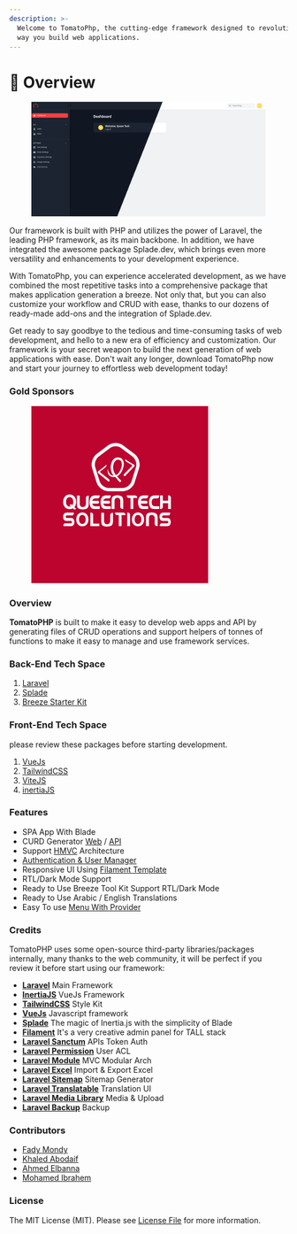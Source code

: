 ```yaml
---
description: >-
  Welcome to TomatoPhp, the cutting-edge framework designed to revolutionize the
  way you build web applications.
---
```


# 🚀 Overview

<figure><img src=".gitbook/assets/cover (2).png" alt=""><figcaption></figcaption></figure>

Our framework is built with PHP and utilizes the power of Laravel, the leading PHP framework, as its main backbone. In addition, we have integrated the awesome package Splade.dev, which brings even more versatility and enhancements to your development experience.

With TomatoPhp, you can experience accelerated development, as we have combined the most repetitive tasks into a comprehensive package that makes application generation a breeze. Not only that, but you can also customize your workflow and CRUD with ease, thanks to our dozens of ready-made add-ons and the integration of Splade.dev.

Get ready to say goodbye to the tedious and time-consuming tasks of web development, and hello to a new era of efficiency and customization. Our framework is your secret weapon to build the next generation of web applications with ease. Don't wait any longer, download TomatoPhp now and start your journey to effortless web development today!

>

### Gold Sponsors

<figure><img src=".gitbook/assets/109404907_3108551212563042_198488632876570388_n.png" alt=""><figcaption></figcaption></figure>

### Overview

**TomatoPHP** is built to make it easy to develop web apps and API by generating files of CRUD operations and support helpers of tonnes of functions to make it easy to manage and use framework services.

### Back-End Tech Space

1. [Laravel](https://laravel.com/)
2. [Splade](https://splade.dev)
3. [Breeze Starter Kit](https://splade.dev/docs/breeze)

### Front-End Tech Space

please review these packages before starting development.

1. [VueJs](https://vuejs.org/)
2. [TailwindCSS](https://tailwindcss.com/)
3. [ViteJS](https://vitejs.dev/)
4. [inertiaJS](https://inertiajs.com)

### Features

* SPA App With Blade
* CURD Generator [Web](broken-reference) / [API](plugins/deprecated-plugins/tomato-api.md)
* Support [HMVC](https://nwidart.com/laravel-modules/v6/introduction) Architecture
* [Authentication & User Manager](plugins/tomato-roles/)
* Responsive UI Using [Filament Template](broken-reference)
* RTL/Dark Mode Support
* Ready to Use Breeze Tool Kit Support RTL/Dark Mode
* Ready to Use Arabic / English Translations
* Easy To use [Menu With Provider](tomato-php/menu-provider.md)

### Credits

TomatoPHP uses some open-source third-party libraries/packages internally, many thanks to the web community, it will be perfect if you review it before start using our framework:

* [**Laravel**](https://laravel.com/) Main Framework
* [**InertiaJS**](https://inertiajs.com/) VueJs Framework
* [**TailwindCSS**](https://tailwindcss.com/) Style Kit
* [**VueJs**](https://vuejs.org/) Javascript framework
* [**Splade**](https://splade.dev) The magic of Inertia.js with the simplicity of Blade
* [**Filament**](https://filamentphp.com/) It's a very creative admin panel for TALL stack
* [**Laravel Sanctum**](https://laravel.com/docs/8.x/sanctum) APIs Token Auth
* [**Laravel Permission**](https://spatie.be/docs/laravel-permission/v4/introduction) User ACL
* [**Laravel Module**](https://nwidart.com/laravel-modules/v6/introduction) MVC Modular Arch
* [**Laravel Excel**](https://laravel-excel.com/) Import & Export Excel
* [**Laravel Sitemap**](https://github.com/spatie/laravel-sitemap) Sitemap Generator
* [**Laravel Translatable**](https://github.com/spatie/laravel-translatable) Translation UI
* [**Laravel Media Library**](https://github.com/spatie/laravel-medialibrary) Media & Upload
* [**Laravel Backup**](https://github.com/spatie/laravel-backup) Backup

### Contributors

* [Fady Mondy](https://github.com/3x1io)
* [Khaled Abodaif](https://github.com/khaledAbodaif)
* [Ahmed Elbanna](https://github.com/Ahmed-Elbanna-Git)
* [Mohamed Ibrahem](https://github.com/marious)

### License

The MIT License (MIT). Please see [License File](https://github.com/queents/vilt/blob/master/LICENSE.md) for more information.
